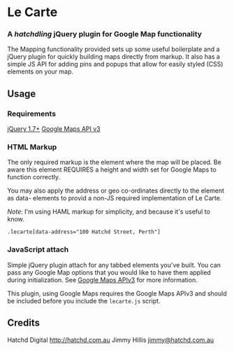 # Le Carte
### A *hatchdling* jQuery plugin for Google Map functionality

The Mapping functionality provided sets up some useful boilerplate and a
jQuery plugin for quickly building maps directly from markup. It also has a
simple JS API for adding pins and popups that allow for easily styled (CSS)
elements on your map.

## Usage

### Requirements
[jQuery 1.7+](jquery.com)
[Google Maps API v3](https://developers.google.com/maps/documentation/javascript/reference)

### HTML Markup
The only required markup is the element where the map will be placed. Be aware
this element REQUIRES a height and width set for Google Maps to function
correctly.

You may also apply the address or geo co-ordinates directly to the element as
data- elements to provid a non-JS required implementation of Le Carte.

*Note*: I'm using HAML markup for simplicity, and because it's useful to know.

    .lecarte[data-address="100 Hatchd Street, Perth"]

### JavaScript attach
Simple jQuery plugin attach for any tabbed elements you've built. You can
pass any Google Map options that you would like to have them applied during
initialization. See [Google Maps APIv3](https://developers.google.com/maps/documentation/javascript/reference#MapOptions)
for more information.

This plugin, using Google Maps requires the Google Maps APIv3 and should be
included before you include the `lecarte.js` script.

## Credits
Hatchd Digital <http://hatchd.com.au>
Jimmy Hillis <jimmy@hatchd.com.au>
